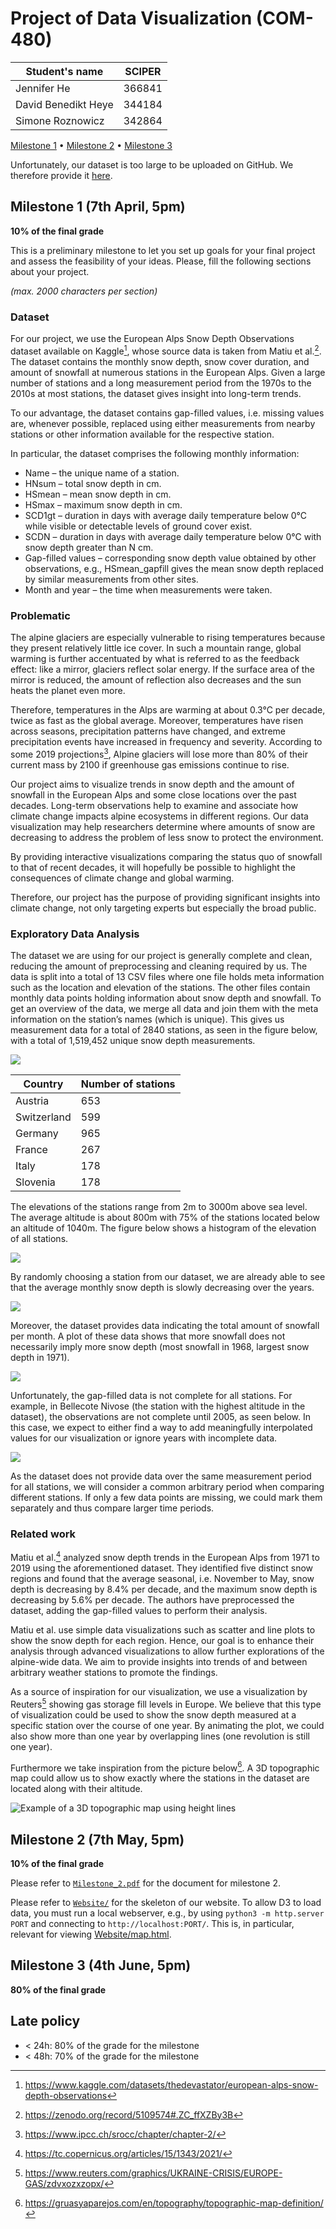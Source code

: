 # Project of Data Visualization (COM-480)

| Student's name      | SCIPER |
| ------------------- | ------ |
| Jennifer He         | 366841 |
| David Benedikt Heye | 344184 |
| Simone Roznowicz    | 342864 |

[Milestone 1](#milestone-1-7th-april-5pm) • [Milestone
2](#milestone-2-7th-may-5pm) • [Milestone 3](#milestone-3)

Unfortunately, our dataset is too large to be uploaded on GitHub.  We
therefore provide it
[here](https://drive.google.com/drive/folders/1dbQMLpdP1ELydWlzE0RpUYygnAP4FNyu).

## Milestone 1 (7th April, 5pm)

**10% of the final grade**

This is a preliminary milestone to let you set up goals for your final
project and assess the feasibility of your ideas.  Please, fill the
following sections about your project.

*(max. 2000 characters per section)*

### Dataset

For our project, we use the European Alps Snow Depth Observations
dataset available on Kaggle[^1], whose source data is taken from Matiu
et al.[^2].  The dataset contains the monthly snow depth, snow cover
duration, and amount of snowfall at numerous stations in the European
Alps.  Given a large number of stations and a long measurement period
from the 1970s to the 2010s at most stations, the dataset gives
insight into long-term trends.

To our advantage, the dataset contains gap-filled values, i.e. missing
values are, whenever possible, replaced using either measurements from
nearby stations or other information available for the respective
station.

In particular, the dataset comprises the following monthly
information:
- Name – the unique name of a station.
- HNsum – total snow depth in cm.
- HSmean – mean snow depth in cm.
- HSmax – maximum snow depth in cm.
- SCD1gt – duration in days with average daily temperature below 0°C
  while visible or detectable levels of ground cover exist.
- SCDN – duration in days with average daily temperature below 0°C
  with snow depth greater than N cm.
- Gap-filled values – corresponding snow depth value obtained by other
  observations, e.g., HSmean_gapfill gives the mean snow depth
  replaced by similar measurements from other sites.
- Month and year – the time when measurements were taken.

[^1]:
    https://www.kaggle.com/datasets/thedevastator/european-alps-snow-depth-observations
[^2]:
    https://zenodo.org/record/5109574#.ZC_ffXZBy3B

### Problematic

The alpine glaciers are especially vulnerable to rising temperatures
because they present relatively little ice cover.  In such a mountain
range, global warming is further accentuated by what is referred to as
the feedback effect: like a mirror, glaciers reflect solar energy.  If
the surface area of the mirror is reduced, the amount of reflection
also decreases and the sun heats the planet even more.

Therefore, temperatures in the Alps are warming at about 0.3°C per
decade, twice as fast as the global average. Moreover, temperatures
have risen across seasons, precipitation patterns have changed, and
extreme precipitation events have increased in frequency and
severity. According to some 2019 projections[^3], Alpine glaciers will
lose more than 80% of their current mass by 2100 if greenhouse gas
emissions continue to rise.

Our project aims to visualize trends in snow depth and the amount of
snowfall in the European Alps and some close locations over the past
decades. Long-term observations help to examine and associate how
climate change impacts alpine ecosystems in different regions.  Our
data visualization may help researchers determine where amounts of
snow are decreasing to address the problem of less snow to protect the
environment.

By providing interactive visualizations comparing the status quo of
snowfall to that of recent decades, it will hopefully be possible to
highlight the consequences of climate change and global warming.

Therefore, our project has the purpose of providing significant
insights into climate change, not only targeting experts but
especially the broad public.

[^3]:
    https://www.ipcc.ch/srocc/chapter/chapter-2/

### Exploratory Data Analysis

The dataset we are using for our project is generally complete and
clean, reducing the amount of preprocessing and cleaning required by
us.  The data is split into a total of 13 CSV files where one file
holds meta information such as the location and elevation of the
stations.  The other files contain monthly data points holding
information about snow depth and snowfall.  To get an overview of the
data, we merge all data and join them with the meta information on the
station’s names (which is unique).  This gives us measurement data for
a total of 2840 stations, as seen in the figure below, with a total of
1,519,452 unique snow depth measurements.

![](Exploration/plots/map.png)

| Country     | Number of stations |
|-------------|--------------------|
| Austria     | 653                |
| Switzerland | 599                |
| Germany     | 965                |
| France      | 267                |
| Italy       | 178                |
| Slovenia    | 178                |

The elevations of the stations range from 2m to 3000m above sea level.
The average altitude is about 800m with 75% of the stations located
below an altitude of 1040m.  The figure below shows a histogram of the
elevation of all stations.

![](Exploration/plots/hist_elevation.png)

By randomly choosing a station from our dataset, we are already able
to see that the average monthly snow depth is slowly decreasing over
the years.

![](Exploration/plots/snowdepth.png)

Moreover, the dataset provides data indicating the total amount of
snowfall per month.  A plot of these data shows that more snowfall
does not necessarily imply more snow depth (most snowfall in 1968,
largest snow depth in 1971).

![](Exploration/plots/snowfall.png)

Unfortunately, the gap-filled data is not complete for all stations.
For example, in Bellecote Nivose (the station with the highest altitude in the
dataset), the observations are not complete until 2005, as seen below.
In this case, we expect to either find a way to add meaningfully
interpolated values for our visualization or ignore years with
incomplete data.

![](Exploration/plots/bellecote_nivose.png)

As the dataset does not provide data over the same measurement period
for all stations, we will consider a common arbitrary period when
comparing different stations.  If only a few data points are missing,
we could mark them separately and thus compare larger time periods.

### Related work

Matiu et al.[^4] analyzed snow depth trends in the European Alps from
1971 to 2019 using the aforementioned dataset.  They identified five
distinct snow regions and found that the average seasonal,
i.e. November to May, snow depth is decreasing by 8.4% per decade, and
the maximum snow depth is decreasing by 5.6% per decade.  The authors
have preprocessed the dataset, adding the gap-filled values to perform
their analysis.

Matiu et al. use simple data visualizations such as scatter and line
plots to show the snow depth for each region.  Hence, our goal is to
enhance their analysis through advanced visualizations to allow
further explorations of the alpine-wide data. We aim to provide
insights into trends of and between arbitrary weather stations to
promote the findings.

As a source of inspiration for our visualization, we use a
visualization by Reuters[^5] showing gas storage fill levels in
Europe.  We believe that this type of visualization could be used to
show the snow depth measured at a specific station over the course of
one year.  By animating the plot, we could also show more than one
year by overlapping lines (one revolution is still one year).

Furthermore we take inspiration from the picture below[^6].  A 3D
topographic map could allow us to show exactly where the stations in
the dataset are located along with their altitude.

![Example of a 3D topographic map using height
lines](Exploration/plots/3d_topographic_map.jpg)

[^4]:
    https://tc.copernicus.org/articles/15/1343/2021/
[^5]:
    https://www.reuters.com/graphics/UKRAINE-CRISIS/EUROPE-GAS/zdvxozxzopx/
[^6]:
    https://gruasyaparejos.com/en/topography/topographic-map-definition/

## Milestone 2 (7th May, 5pm)

**10% of the final grade**

Please refer to [`Milestone_2.pdf`](Milestone_2.pdf) for the document
for milestone 2.

Please refer to [`Website/`](Website/) for the skeleton of our
website.  To allow D3 to load data, you must run a local webserver,
e.g., by using `python3 -m http.server PORT` and connecting to
`http://localhost:PORT/`.  This is, in particular, relevant for
viewing [Website/map.html](Website/map.html).

## Milestone 3 (4th June, 5pm)

**80% of the final grade**


## Late policy

- < 24h: 80% of the grade for the milestone
- < 48h: 70% of the grade for the milestone
